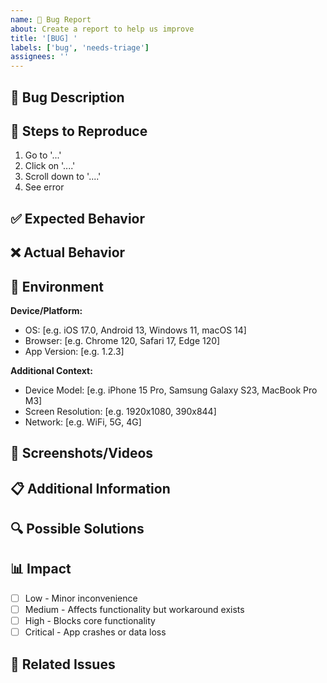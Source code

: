 ```yaml
---
name: 🐛 Bug Report
about: Create a report to help us improve
title: '[BUG] '
labels: ['bug', 'needs-triage']
assignees: ''
---
```


## 🐛 Bug Description
<!-- A clear and concise description of what the bug is -->

## 🔄 Steps to Reproduce

1. Go to '...'
2. Click on '....'
3. Scroll down to '....'
4. See error

## ✅ Expected Behavior
<!-- A clear and concise description of what you expected to happen -->

## ❌ Actual Behavior
<!-- A clear and concise description of what actually happened -->

## 📱 Environment

**Device/Platform:**

- OS: [e.g. iOS 17.0, Android 13, Windows 11, macOS 14]
- Browser: [e.g. Chrome 120, Safari 17, Edge 120]
- App Version: [e.g. 1.2.3]

**Additional Context:**

- Device Model: [e.g. iPhone 15 Pro, Samsung Galaxy S23, MacBook Pro M3]
- Screen Resolution: [e.g. 1920x1080, 390x844]
- Network: [e.g. WiFi, 5G, 4G]

## 📸 Screenshots/Videos
<!-- If applicable, add screenshots or videos to help explain the problem -->

## 📋 Additional Information
<!-- Add any other context about the problem here -->

## 🔍 Possible Solutions
<!-- If you have suggestions on a fix for the bug, describe them here -->

## 📊 Impact

- [ ] Low - Minor inconvenience
- [ ] Medium - Affects functionality but workaround exists
- [ ] High - Blocks core functionality
- [ ] Critical - App crashes or data loss

## 🔗 Related Issues
<!-- Link to any related issues or pull requests -->
